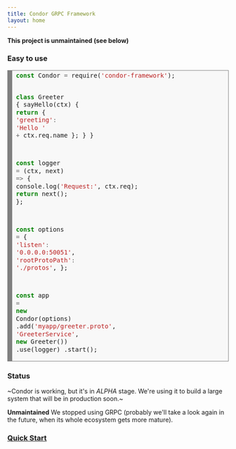 ```yaml
---
title: Condor GRPC Framework
layout: home
---
```


**This project is unmaintained (see below)**

### Easy to use

<!-- HTML generated using hilite.me --><div style="background: #f8f8f8; overflow:auto;width:auto;border:solid gray;border-width:.1em .1em .1em .8em;padding:.2em .6em;"><pre style="margin: 0; line-height: 125%"><span style="color: #008000; font-weight: bold">const</span> Condor <span style="color: #666666">=</span> require(<span style="color: #BA2121">&#39;condor-framework&#39;</span>);

<span style="color: #008000; font-weight: bold">class</span> Greeter {
  sayHello(ctx) {
    <span style="color: #008000; font-weight: bold">return</span> { <span style="color: #BA2121">&#39;greeting&#39;</span><span style="color: #666666">:</span> <span style="color: #BA2121">&#39;Hello &#39;</span> <span style="color: #666666">+</span> ctx.req.name };
  }
}

<span style="color: #008000; font-weight: bold">const</span> logger <span style="color: #666666">=</span> (ctx, next) <span style="color: #666666">=&gt;</span> {
  console.log(<span style="color: #BA2121">&#39;Request:&#39;</span>, ctx.req);
  <span style="color: #008000; font-weight: bold">return</span> next();
};

<span style="color: #008000; font-weight: bold">const</span> options <span style="color: #666666">=</span> {
  <span style="color: #BA2121">&#39;listen&#39;</span><span style="color: #666666">:</span> <span style="color: #BA2121">&#39;0.0.0.0:50051&#39;</span>,
  <span style="color: #BA2121">&#39;rootProtoPath&#39;</span><span style="color: #666666">:</span> <span style="color: #BA2121">&#39;./protos&#39;</span>,
};

<span style="color: #008000; font-weight: bold">const</span> app <span style="color: #666666">=</span> <span style="color: #008000; font-weight: bold">new</span> Condor(options)
  .add(<span style="color: #BA2121">&#39;myapp/greeter.proto&#39;</span>, <span style="color: #BA2121">&#39;GreeterService&#39;</span>, <span style="color: #008000; font-weight: bold">new</span> Greeter())
  .use(logger)
  .start();
</pre></div>


### Status

~Condor is working, but it's in *ALPHA* stage. We're using it to build a large system that will be in production soon.~

**Unmaintained** We stopped using GRPC (probably we'll take a look again in the future, when its whole ecosystem gets more mature).

### [Quick Start](quick-start)
